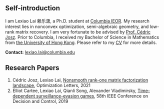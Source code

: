 
## Self-introduction

I am Lexiao Lai 赖乐潇, a Ph.D. student at [Columbia IEOR](https://ieor.columbia.edu/). My research interest lies in nonconvex optimization, semi-algebraic geometry, and low-rank matrix recovery. I am very fortunate to be advised by [Prof. Cédric Josz](https://sites.google.com/site/cedricjosz/). Prior to Columbia, I received my Bachelor of Science in Mathematics from [the University of Hong Kong](https://www.hku.hk/). Please refer to my [CV](/Lai_Lexiao_CV.pdf) for more details.

**Contact:** lexiao.lai@columbia.edu

## Research Papers
1. Cédric Josz, Lexiao Lai, [Nonsmooth rank-one matrix factorization landscape](https://link.springer.com/article/10.1007/s11590-021-01819-9), Optimization Letters, 2021
2. Elliot Cartee, Lexiao Lai, Qianli Song, Alexander Vladimirsky, [Time-dependent surveillance-evasion games](https://eikonal-equation.github.io/TimeDependent_SEG/), 58th IEEE Conference on Decision and Control, 2019

<br><br><br><br><br><br><br><br><br><br><br><br><br><br><br><br><br><br><script type="text/javascript" id="clustrmaps" src="//cdn.clustrmaps.com/map_v2.js?cl=ffffff&w=150&t=tt&d=Gdy9sgTo6hTpkNAjMHFIYVC3ZGv6K11WYiFCowwOQJQ&co=2d78ad&cmo=3acc3a&cmn=ff5353&ct=ffffff"></script>
